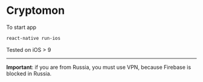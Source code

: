# Cryptomon

To start app
```sh
react-native run-ios
```

Tested on iOS > 9

___
**Important**: if you are from Russia, you must use VPN, because Firebase is blocked in Russia.
